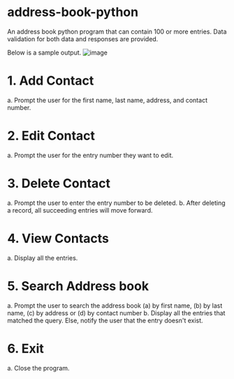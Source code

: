 # address-book-python
An address book python program that can contain 100 or more entries. Data validation for both data and responses are provided.

Below is a sample output.
![image](https://user-images.githubusercontent.com/95155301/202892903-a2b17af7-5885-440d-b47c-fdf303a21589.png)

# 1. Add Contact
  a. Prompt the user for the first name, last name, address, and contact number.
  
# 2. Edit Contact
  a. Prompt the user for the entry number they want to edit.
  
# 3. Delete Contact
  a. Prompt the user to enter the entry number to be deleted.
  b. After deleting a record, all succeeding entries will move forward.
  
# 4. View Contacts
  a. Display all the entries.
  
# 5. Search Address book
  a. Prompt the user to search the address book (a) by first name, (b) by last name, (c) by address or (d) by contact number
  b. Display all the entries that matched the query. Else, notify the user that the entry doesn't exist.
  
 # 6. Exit
  a. Close the program.
